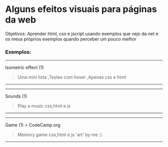 # Alguns efeitos visuais para páginas da web

Objetivos: Aprender html, css e jscript usando exemplos que vejo da net e os meus próprios exemplos quando perceber um pouco melhor

### Exemplos:
------------------------------------------------------------------------------------------
Isometric effect (1)
  > Uma mini lista
  > ,Testes com hover 
  > ,Apenas css e html
------------------------------------------------------------------------------------------
------------------------------------------------------------------------------------------
Sounds (1)
  > Play a music
  > css,html e js
------------------------------------------------------------------------------------------
------------------------------------------------------------------------------------------
Game (1) > CodeCamp.org
  > Memory game
  > css,html e js
  > 'art' by me :)
------------------------------------------------------------------------------------------

